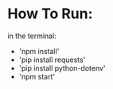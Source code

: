 # How To Run:
in the terminal:
- 'npm install'
- 'pip install requests'
- 'pip install python-dotenv'
- 'npm start'
